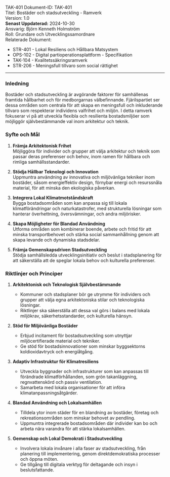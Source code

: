 TAK-401
Dokument-ID: TAK-401  
Titel: Bostäder och stadsutveckling - Ramverk  
Version: 1.0  
**Senast Uppdaterad:** 2024-10-30  
Ansvarig: Björn Kenneth Holmström  
Roll: Grundare och Utvecklingssamordnare  
Relaterade Dokument:  

- STR-401 - Lokal Resiliens och Hållbara Matsystem  
- OPS-102 - Digital partioperationsplattform - Specifikation  
- TAK-104 - Kvalitetssäkringsramverk  
- STR-206 - Meningsfull tillvaro som social rättighet  

---

### Inledning
Bostäder och stadsutveckling är avgörande faktorer för samhällenas framtida hållbarhet och för medborgarnas välbefinnande. Fjärilspartiet ser dessa områden som centrala för att skapa en meningsfull och inkluderande tillvaro som respekterar individens valfrihet och miljön. I detta ramverk fokuserar vi på att utveckla flexibla och resilienta bostadsmiljöer som möjliggör självbestämmande val inom arkitektur och teknik.

### Syfte och Mål
1. **Främja Arkitektonisk Frihet**  
   Möjliggöra för individer och grupper att välja arkitektur och teknik som passar deras preferenser och behov, inom ramen för hållbara och rimliga samhällsstandarder.

2. **Stödja Hållbar Teknologi och Innovation**  
   Uppmuntra användning av innovativa och miljövänliga tekniker inom bostäder, såsom energieffektiv design, förnybar energi och resurssnåla material, för att minska den ekologiska påverkan.

3. **Integrera Lokal Klimatmotståndskraft**  
   Bygga bostadsområden som kan anpassa sig till lokala klimatförändringar och naturkatastrofer, med strukturella lösningar som hanterar överhettning, översvämningar, och andra miljörisker.

4. **Skapa Möjligheter för Blandad Användning**  
   Utforma områden som kombinerar boende, arbete och fritid för att minska transportbehovet och stärka social sammanhållning genom att skapa levande och dynamiska stadsdelar.

5. **Främja Gemenskapsdriven Stadsutveckling**  
   Stödja samhällsledda utvecklingsinitiativ och beslut i stadsplanering för att säkerställa att de speglar lokala behov och kulturella preferenser.

### Riktlinjer och Principer

1. **Arkitektonisk och Teknologisk Självbestämmande**  
   - Kommuner och stadsplaner bör ge utrymme för individers och grupper att välja egna arkitektoniska stilar och teknologiska lösningar.
   - Riktlinjer ska säkerställa att dessa val görs i balans med lokala miljökrav, säkerhetsstandarder, och kulturella hänsyn.

2. **Stöd för Miljövänliga Bostäder**  
   - Erbjud incitament för bostadsutveckling som utnyttjar miljöcertifierade material och tekniker.
   - Ge stöd för bostadsinnovationer som minskar byggsektorns koldioxidavtryck och energiåtgång.

3. **Adaptiv Infrastruktur för Klimatresiliens**  
   - Utveckla byggnader och infrastrukturer som kan anpassas till förändrade klimatförhållanden, som grön takanläggning, regnvattenskörd och passiv ventilation.
   - Samarbeta med lokala organisationer för att införa klimatanpassningsåtgärder.

4. **Blandad Användning och Lokalsamhällen**  
   - Tilldela ytor inom städer för en blandning av bostäder, företag och rekreationsområden som minskar behovet av pendling.
   - Uppmuntra integrerade bostadsområden där individer kan bo och arbeta nära varandra för att stärka lokalsamhällen.

5. **Gemenskap och Lokal Demokrati i Stadsutveckling**  
   - Involvera lokala invånare i alla faser av stadsutveckling, från planering till implementering, genom direktdemokratiska processer och öppna möten.
   - Ge tillgång till digitala verktyg för deltagande och insyn i beslutsfattande.

